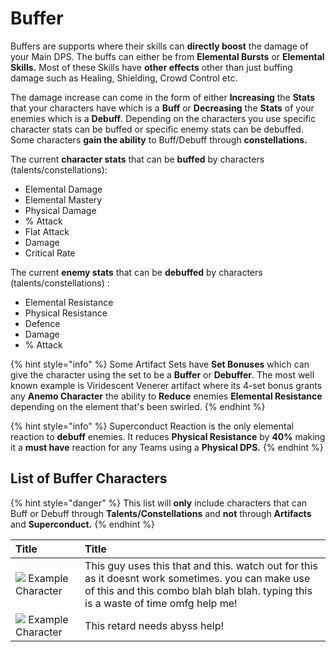 # Buffer

Buffers are supports where their skills can **directly boost** the damage of your Main DPS. The buffs can either be from **Elemental Bursts** or **Elemental Skills.** Most of these Skills have **other effects** other than just buffing damage such as Healing, Shielding, Crowd Control etc.

The damage increase can come in the form of either **Increasing** the **Stats** that your characters have which is a **Buff** or **Decreasing** the **Stats** of your enemies which is a **Debuff**. Depending on the characters you use specific character stats can be buffed or specific enemy stats can be debuffed. Some characters **gain the ability** to Buff/Debuff through **constellations.**

The current **character stats** that can be **buffed** by characters \(talents/constellations\):

* Elemental Damage
* Elemental Mastery
* Physical Damage
* % Attack
* Flat Attack
* Damage
* Critical Rate

The current **enemy stats** that can be **debuffed** by characters \(talents/constellations\) :

* Elemental Resistance
* Physical Resistance
* Defence
* Damage
* % Attack

{% hint style="info" %}
Some Artifact Sets have **Set Bonuses** which can give the character using the set to be a **Buffer** or **Debuffer**. The most well known example is Viridescent Venerer artifact where its 4-set bonus grants any **Anemo Character** the ability to **Reduce** enemies **Elemental Resistance** depending on the element that's been swirled.
{% endhint %}

{% hint style="info" %}
Superconduct Reaction is the only elemental reaction to **debuff** enemies. It reduces **Physical Resistance** by **40%** making it a **must have** reaction for any Teams using a **Physical DPS.**
{% endhint %}



## List of Buffer Characters <a id="list-of-burst-sub-dps-characters"></a>

{% hint style="danger" %}
This list will **only** include characters that can Buff or Debuff through **Talents/Constellations** and **not** through **Artifacts** and **Superconduct.**
{% endhint %}

| ​Title | ​Title |
| :--- | :--- |
| ​​![](https://firebasestorage.googleapis.com/v0/b/gitbook-28427.appspot.com/o/assets%2F-MW6Wy1uez9Det_qarNh%2F-MWRyHm4saCxH-MmKFmu%2F-MWS4pUrKAMDACt8MmDc%2Fui_avataricon_aether.png?alt=media&token=c8dd0c4b-b055-4182-90c9-13c100f5f64f) Example Character | This guy uses this that and this. watch out for this as it doesnt work sometimes. you can make use of this and this combo blah blah blah. typing this is a waste of time omfg help me! |
| ​​![](https://firebasestorage.googleapis.com/v0/b/gitbook-28427.appspot.com/o/assets%2F-MW6Wy1uez9Det_qarNh%2F-MWRyHm4saCxH-MmKFmu%2F-MWS4pUrKAMDACt8MmDc%2Fui_avataricon_aether.png?alt=media&token=c8dd0c4b-b055-4182-90c9-13c100f5f64f) Example Character | This retard needs abyss help! |

